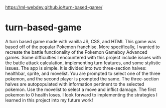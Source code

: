 https://ml-webdev.github.io/turn-based-game/
# turn-based-game
A turn based game made with vanilla JS, CSS, and HTML
This game was based off of the popular Pokemon franchise. More specifically, I wanted to recreate the battle functionality of the Pokemon Gameboy Advanced games.
Some difficulties I encountered with this project include issues with the battle attack calculation, implementing turn features, and some stylistic issues. 
The app is simple. It is divided into two 
three-section halves: healthbar, sprite, and movelist. You are prompted to select one of the three pokemon, and the second player is prompted the same. The three-section
halves are autopopulated with information pertinent to the selected pokemon. Use the movelist to select a move and inflict damage. The first pokemon to 0 health loses.
I look forward to implementing the strategies I learned in this project into my future work!
